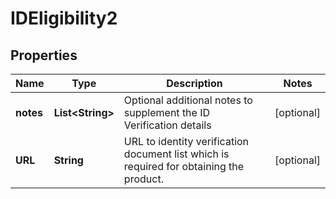 
# IDEligibility2

## Properties
Name | Type | Description | Notes
------------ | ------------- | ------------- | -------------
**notes** | **List&lt;String&gt;** | Optional additional notes to supplement the ID Verification details |  [optional]
**URL** | **String** | URL to identity verification document list which is required for obtaining the product. |  [optional]



